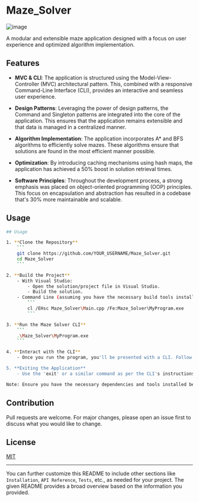# Maze_Solver

![image](https://github.com/gavishap/Maze_Solver/assets/71888304/2faab6bd-9c1d-47b0-ba6a-8fd4e402a116)


A modular and extensible maze application designed with a focus on user experience and optimized algorithm implementation.

## Features

- **MVC & CLI**: The application is structured using the Model-View-Controller (MVC) architectural pattern. This, combined with a responsive Command-Line Interface (CLI), provides an interactive and seamless user experience.
  
- **Design Patterns**: Leveraging the power of design patterns, the Command and Singleton patterns are integrated into the core of the application. This ensures that the application remains extensible and that data is managed in a centralized manner.
  
- **Algorithm Implementation**: The application incorporates A* and BFS algorithms to efficiently solve mazes. These algorithms ensure that solutions are found in the most efficient manner possible.
  
- **Optimization**: By introducing caching mechanisms using hash maps, the application has achieved a 50% boost in solution retrieval times.
  
- **Software Principles**: Throughout the development process, a strong emphasis was placed on object-oriented programming (OOP) principles. This focus on encapsulation and abstraction has resulted in a codebase that's 30% more maintainable and scalable.

## Usage

```bash
## Usage

1. **Clone the Repository**
    ```
    git clone https://github.com/YOUR_USERNAME/Maze_Solver.git
    cd Maze_Solver
    ```

2. **Build the Project**
    - With Visual Studio:
        - Open the solution/project file in Visual Studio.
        - Build the solution.
    - Command Line (assuming you have the necessary build tools installed):
        ```
        cl /EHsc Maze_Solver\Main.cpp /Fe:Maze_Solver\MyProgram.exe
        ```

3. **Run the Maze Solver CLI**
    ```
    .\Maze_Solver\MyProgram.exe
    ```

4. **Interact with the CLI**
    - Once you run the program, you'll be presented with a CLI. Follow the on-screen instructions to generate mazes, solve them, and visualize solutions. Use the supported commands to navigate and operate the application.

5. **Exiting the Application**
    - Use the 'exit' or a similar command as per the CLI's instructions to safely terminate the program.

Note: Ensure you have the necessary dependencies and tools installed before building and running the application.

```

## Contribution

Pull requests are welcome. For major changes, please open an issue first to discuss what you would like to change.

## License

[MIT](https://choosealicense.com/licenses/mit/)

---

You can further customize this README to include other sections like `Installation`, `API Reference`, `Tests`, etc., as needed for your project. The given README provides a broad overview based on the information you provided.
